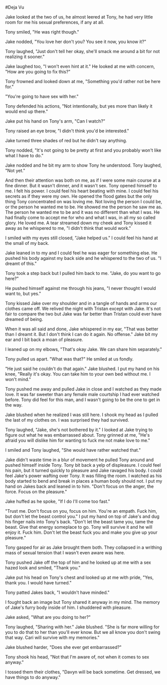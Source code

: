 #Deja Vu

Jake looked at the two of us, he almost leered at Tony, he had very little room for me his sexual preferences, if any at all.  

Tony smiled, "He was right though."

Jake nodded, "You love her don't you?  You see it now, you know it?"

Tony laughed, "Just don't tell her okay, she'll smack me around a bit for not realizing it sooner."

Jake laughed too, "I won't even hint at it."  He looked at me with concern, "How are you going to fix this?"

Tony frowned and looked down at me, "Something you'd rather not be here for."

"You're going to have sex with her."

Tony defended his actions, "Not intentionally, but yes more than likely it would end up there."

Jake put his hand on Tony's arm, "Can I watch?"

Tony raised an eye brow, "I didn't think you'd be interested."

Jake turned three shades of red but he didn't say anything.

Tony nodded, "It's not going to be pretty at first and you probably won't like what I have to do."

Jake nodded and he bit my arm to show Tony he understood.  Tony laughed, "Not yet."

And then their attention was both on me, as if I were some main course at a fine dinner.  But it wasn't dinner, and it wasn't sex.  Tony opened himself to me.  I felt his power.  I could feel his heart beating with mine.  I could feel his secrets as if they were my own.  He opened the flood gates but the only thing Tony concentrated on was loving me.  Not loving the person I could be, or the person he wanted me to be.  He showed me the person he saw me as.  The person he wanted me to be and it was no different than what I was.  He had finally come to accept me for who and what I was, in all my so called glory.  He loved me.  A tear streamed down my cheek and Tony kissed it away as he whispered to me, "I didn't think that would work."

I smiled with my eyes still closed, "Jake helped us."  I could feel his hand at the small of my back.  

Jake leaned in to my and I could feel he was eager for something else.  He pushed his body against my back side and he whispered to the two of us.  "I dreamt of this."

Tony took a step back but I pulled him back to me.  "Jake, do you want to go here?"

He pushed himself against me through his jeans, "I never thought I would want to, but yes."

Tony kissed Jake over my shoulder and in a tangle of hands and arms our clothes came off.  We relived the night with Tristan except with Jake.  It's not fair to compare the two but Jake was far better than Tristan could ever have dreamed of being.  

When it was all said and done, Jake whispered in my ear, "That was better than I dreamt it.  But I don't think I can do it again.  No offense."  Jake bit my ear and I bit back a moan of pleasure. 

I leaned up on my elbows, "That's okay Jake.  We can share him separately."

Tony pulled us apart.  "What was that?"  He smiled at us fondly.

"He just said he couldn't do that again."  Jake blushed.  I put my hand on his knee, "Really it's okay.  You can take him to your own bed without me.  I won't mind."

Tony pushed me away and pulled Jake in close and I watched as they made love.  It was far sweeter than any female male courtship I had ever watched before.  Tony did feel for this man, and I wasn't going to be the one to get in the way.

Jake blushed when he realized I was still here.  I shook my head as I pulled the last of my clothes on.  I was surprised they had survived.

Tony laughed, "Jake, she's not bothered by it."  I looked at Jake trying to figure out what he was embarrassed about.  Tony grinned at me, "He's afraid you will dislike him for wanting to fuck me not make love to me."

I smiled and Tony laughed, "She would have rather watched that."

Jake didn't waste time in a blur of movement he pulled Tony around and pushed himself inside Tony.  Tony bit back a yelp of displeasure.  I could feel his pain, but it turned quickly to pleasure and Jake ravaged his body.  I could feel Jake's power wafting over Tony.  It was filling the room.  I watched as his body started to bend and break in places a human body should not.  I put my hand on Jakes back and leaned in to him.  "Don't focus on the anger, the force.  Focus on the pleasure."

Jake huffed as he spoke, "If I do I'll come too fast."

"Trust me.  Don't focus on you, focus on him.  You're an empath.  Fuck him, but don't let the beast control you."  I put my hand on top of Jake's and dug his finger nails into Tony's back.  "Don't let the beast tame you, tame the beast.  Give that energy someplace to go.  Tony will survive it and he will enjoy it.  Fuck him.  Don't let the beast fuck you and make you give up your pleasure."

Tony gasped for air as Jake brought them both.  They collapsed in a writhing mass of sexual tension that I wasn't even aware was here.

Tony pushed Jake off the top of him and he looked up at me with a sex hazed look and smiled, "Thank you."

Jake put his head on Tony's chest and looked up at me with pride, "Yes, thank you.  I would have turned."

Tony patted Jakes back, "I wouldn't have minded."

I fought back an image but Tony shared it anyway in my mind.  The memory of Jake's furry body inside of him.  I shuddered with pleasure.

Jake asked, "What are you doing to her?"

Tony laughed, "Sharing with her." Jake blushed.  "She is far more willing for you to do that to her than you'll ever know.  But we all know you don't swing that way.  Cari will survive with my memories."

Jake blushed harder, "Does she ever get embarrassed?"

Tony shook his head, "Not that I'm aware of, not when it comes to sex anyway."

I tossed them their clothes, "Davyn will be back sometime.  Get dressed, we have things to do anyway."